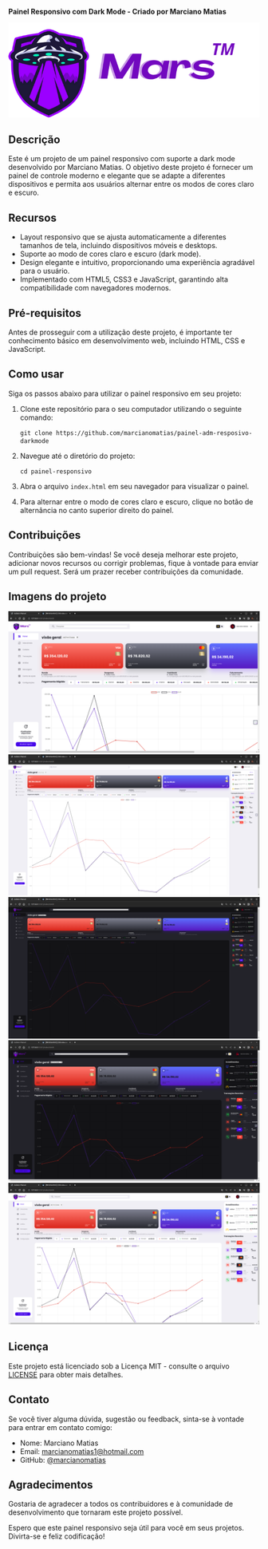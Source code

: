 **Painel Responsivo com Dark Mode - Criado por Marciano Matias**

![Logo do Projeto](./img/Logotipo%202.png)

## Descrição

Este é um projeto de um painel responsivo com suporte a dark mode desenvolvido por Marciano Matias. O objetivo deste projeto é fornecer um painel de controle moderno e elegante que se adapte a diferentes dispositivos e permita aos usuários alternar entre os modos de cores claro e escuro.

## Recursos

- Layout responsivo que se ajusta automaticamente a diferentes tamanhos de tela, incluindo dispositivos móveis e desktops.
- Suporte ao modo de cores claro e escuro (dark mode).
- Design elegante e intuitivo, proporcionando uma experiência agradável para o usuário.
- Implementado com HTML5, CSS3 e JavaScript, garantindo alta compatibilidade com navegadores modernos.

## Pré-requisitos

Antes de prosseguir com a utilização deste projeto, é importante ter conhecimento básico em desenvolvimento web, incluindo HTML, CSS e JavaScript.

## Como usar

Siga os passos abaixo para utilizar o painel responsivo em seu projeto:

1. Clone este repositório para o seu computador utilizando o seguinte comando:

   ```
   git clone https://github.com/marcianomatias/painel-adm-resposivo-darkmode
   ```
   

2. Navegue até o diretório do projeto:

   ```
   cd painel-responsivo
   ```

3. Abra o arquivo `index.html` em seu navegador para visualizar o painel.

4. Para alternar entre o modo de cores claro e escuro, clique no botão de alternância no canto superior direito do painel.

## Contribuições

Contribuições são bem-vindas! Se você deseja melhorar este projeto, adicionar novos recursos ou corrigir problemas, fique à vontade para enviar um pull request. Será um prazer receber contribuições da comunidade.

## Imagens do projeto

![Imagens do Projeto](./img/Captura%20de%20tela%20de%202023-07-31%2017-09-10.png)
![Imagens do Projeto](./img/Captura%20de%20tela%20de%202023-07-31%2017-09-48.png)
![Imagens do Projeto](./img/Captura%20de%20tela%20de%202023-07-31%2017-10-01.png)
![Imagens do Projeto](./img/Captura%20de%20tela%20de%202023-07-31%2017-10-39.png)
![Imagens do Projeto](./img/Captura%20de%20tela%20de%202023-07-31%2017-10-47.png)



## Licença

Este projeto está licenciado sob a Licença MIT - consulte o arquivo [LICENSE](LICENSE) para obter mais detalhes.

## Contato

Se você tiver alguma dúvida, sugestão ou feedback, sinta-se à vontade para entrar em contato comigo:

- Nome: Marciano Matias
- Email: marcianomatias1@hotmail.com
- GitHub: [@marcianomatias](https://github.com/marcianomatias)

## Agradecimentos

Gostaria de agradecer a todos os contribuidores e à comunidade de desenvolvimento que tornaram este projeto possível.

Espero que este painel responsivo seja útil para você em seus projetos. Divirta-se e feliz codificação!
